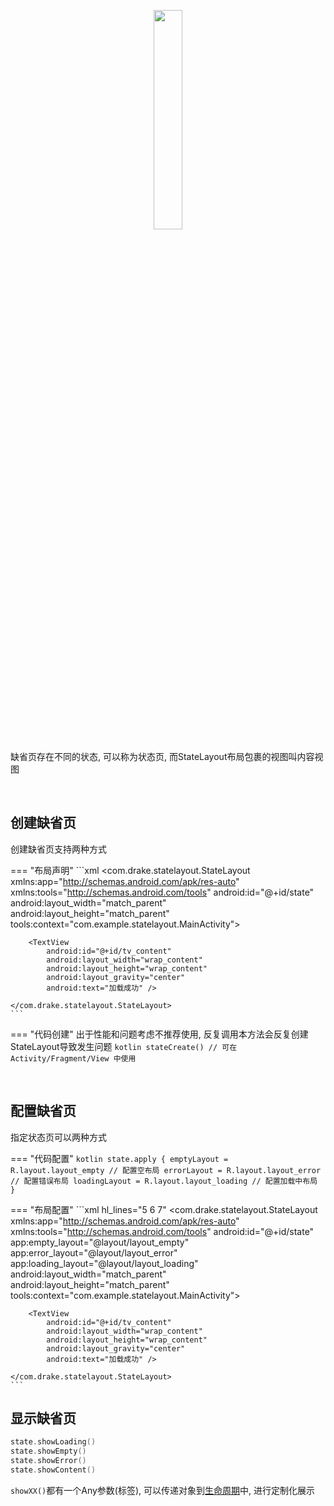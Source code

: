 <p align="center"><img src="https://i.loli.net/2021/08/14/kqTVfluhDo3tAHU.gif" width="30%"/></p>

缺省页存在不同的状态, 可以称为状态页, 而StateLayout布局包裹的视图叫内容视图

<br>

## 创建缺省页

创建缺省页支持两种方式

=== "布局声明"
    ```xml
    <com.drake.statelayout.StateLayout
        xmlns:app="http://schemas.android.com/apk/res-auto"
        xmlns:tools="http://schemas.android.com/tools"
        android:id="@+id/state"
        android:layout_width="match_parent"
        android:layout_height="match_parent"
        tools:context="com.example.statelayout.MainActivity">

        <TextView
            android:id="@+id/tv_content"
            android:layout_width="wrap_content"
            android:layout_height="wrap_content"
            android:layout_gravity="center"
            android:text="加载成功" />
    
    </com.drake.statelayout.StateLayout>
    ```
=== "代码创建"
    出于性能和问题考虑不推荐使用, 反复调用本方法会反复创建StateLayout导致发生问题
    ```kotlin
    stateCreate() // 可在 Activity/Fragment/View 中使用
    ```

<br>

## 配置缺省页

指定状态页可以两种方式

=== "代码配置"
    ```kotlin
    state.apply {
        emptyLayout = R.layout.layout_empty // 配置空布局
        errorLayout = R.layout.layout_error // 配置错误布局
        loadingLayout = R.layout.layout_loading // 配置加载中布局
    }
    ```

=== "布局配置"
    ```xml hl_lines="5 6 7"
    <com.drake.statelayout.StateLayout
        xmlns:app="http://schemas.android.com/apk/res-auto"
        xmlns:tools="http://schemas.android.com/tools"
        android:id="@+id/state"
        app:empty_layout="@layout/layout_empty"
        app:error_layout="@layout/layout_error"
        app:loading_layout="@layout/layout_loading"
        android:layout_width="match_parent"
        android:layout_height="match_parent"
        tools:context="com.example.statelayout.MainActivity">

        <TextView
            android:id="@+id/tv_content"
            android:layout_width="wrap_content"
            android:layout_height="wrap_content"
            android:layout_gravity="center"
            android:text="加载成功" />
    
    </com.drake.statelayout.StateLayout>
    ```

## 显示缺省页

```kotlin
state.showLoading()
state.showEmpty()
state.showError()
state.showContent()
```
`showXX()`都有一个Any参数(标签), 可以传递对象到[生命周期](callback.md)中, 进行定制化展示